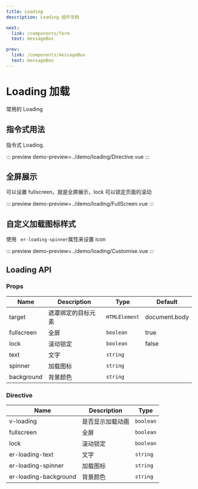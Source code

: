```yaml
---
title: Loading
description: Loading 组件文档

next:
  link: /components/form
  text: messageBox

prev:
  link: /components/messageBox
  text: messageBox
---
```


# Loading 加载

常用的 Loading

## 指令式用法

指令式 Loading.

::: preview
demo-preview=../demo/loading/Directive.vue
:::

## 全屏展示

可以设置 fullscreen，就是全屏展示，lock 可以锁定页面的滚动

::: preview
demo-preview=../demo/loading/FullScreen.vue
:::

## 自定义加载图标样式

使用 ` er-loading-spinner`属性来设置 icon

::: preview
demo-preview=../demo/loading/Customise.vue
:::

## Loading API

### Props

| Name       | Description        | Type          | Default       |
| ---------- | ------------------ | ------------- | ------------- |
| target     | 遮罩绑定的目标元素 | `HTMLElement` | document.body |
| fullscreen | 全屏               | `boolean`     | true          |
| lock       | 滚动锁定           | `boolean`     | false         |
| text       | 文字               | `string`      |               |
| spinner    | 加载图标           | `string`      |               |
| background | 背景颜色           | `string`      |               |

### Directive

| Name                  | Description      | Type      |
| --------------------- | ---------------- | --------- |
| v-loading             | 是否显示加载动画 | `boolean` |
| fullscreen            | 全屏             | `boolean` |
| lock                  | 滚动锁定         | `boolean` |
| er-loading-text       | 文字             | `string`  |
| er-loading-spinner    | 加载图标         | `string`  |
| er-loading-background | 背景颜色         | `string`  |
